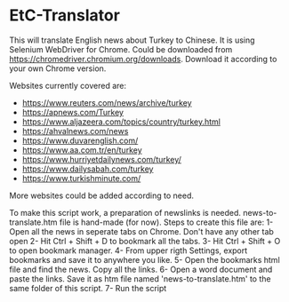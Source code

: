 # EtC-Translator
This will translate English news about Turkey to Chinese. It is using Selenium WebDriver for Chrome. Could be downloaded from https://chromedriver.chromium.org/downloads. Download it according to your own Chrome version. 

Websites currently covered are:
- https://www.reuters.com/news/archive/turkey
- https://apnews.com/Turkey
- https://www.aljazeera.com/topics/country/turkey.html
- https://ahvalnews.com/news
- https://www.duvarenglish.com/
- https://www.aa.com.tr/en/turkey
- https://www.hurriyetdailynews.com/turkey/
- https://www.dailysabah.com/turkey
- https://www.turkishminute.com/

More websites could be added according to need.

To make this script work, a preparation of newslinks is needed. news-to-translate.htm file is hand-made (for now). Steps to create this file are:
1- Open all the news in seperate tabs on Chrome. Don't have any other tab open
2- Hit Ctrl + Shift + D to bookmark all the tabs.
3- Hit Ctrl + Shift + O to open bookmark manager.
4- From upper rigth Settings, export bookmarks and save it to anywhere you like.
5- Open the bookmarks html file and find the news. Copy all the links.
6- Open a word document and paste the links. Save it as htm file named 'news-to-translate.htm' to the same folder of this script.
7- Run the script
